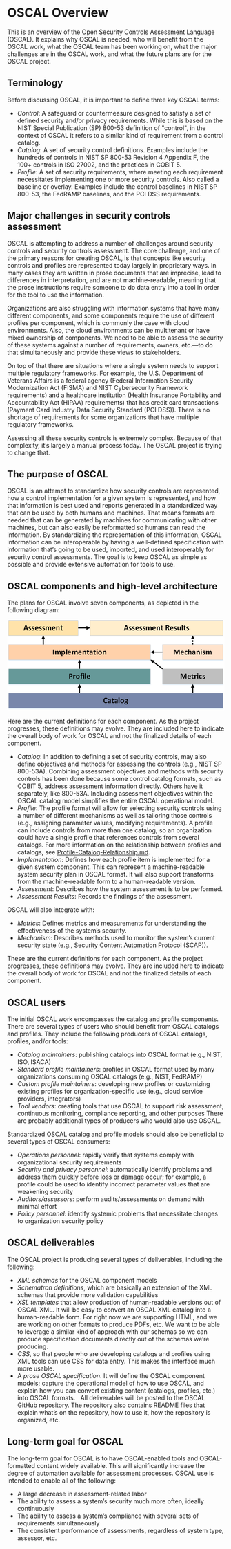 # OSCAL Overview
This is an overview of the Open Security Controls Assessment Language (OSCAL). It explains why OSCAL is needed, who will benefit from the OSCAL work, what the OSCAL team has been working on, what the major challenges are in the OSCAL work, and what the future plans are for the OSCAL project.

## Terminology

Before discussing OSCAL, it is important to define three key OSCAL terms:
 * *Control*: A safeguard or countermeasure designed to satisfy a set of defined security and/or privacy requirements. While this is based on the NIST Special Publication (SP) 800-53 definition of "control", in the context of OSCAL it refers to a similar kind of requirement from a control catalog. 
 * *Catalog*: A set of security control definitions. Examples include the hundreds of controls in NIST SP 800-53 Revision 4 Appendix F, the 100+ controls in ISO 27002, and the practices in COBIT 5. 
 * *Profile*: A set of security requirements, where meeting each requirement necessitates implementing one or more security controls. Also called a baseline or overlay. Examples include the control baselines in NIST SP 800-53, the FedRAMP baselines, and the PCI DSS requirements.
 
## Major challenges in security controls assessment

OSCAL is attempting to address a number of challenges around security controls and security controls assessment. The core challenge, and one of the primary reasons for creating OSCAL, is that concepts like security controls and profiles are represented today largely in proprietary ways. In many cases they are written in prose documents that are imprecise, lead to differences in interpretation, and are not machine-readable, meaning that the prose instructions require someone to do data entry into a tool in order for the tool to use the information. 

Organizations are also struggling with information systems that have many different components, and some components require the use of different profiles per component, which is commonly the case with cloud environments. Also, the cloud environments can be multitenant or have mixed ownership of components. We need to be able to assess the security of these systems against a number of requirements, owners, etc.—to do that simultaneously and provide these views to stakeholders. 

On top of that there are situations where a single system needs to support multiple regulatory frameworks. For example, the U.S. Department of Veterans Affairs is a federal agency (Federal Information Security Modernization Act (FISMA) and NIST Cybersecurity Framework requirements) and a healthcare institution (Health Insurance Portability and Accountability Act (HIPAA) requirements) that has credit card transactions (Payment Card Industry Data Security Standard (PCI DSS)). There is no shortage of requirements for some organizations that have multiple regulatory frameworks. 

Assessing all these security controls is extremely complex. Because of that complexity, it’s largely a manual process today. The OSCAL project is trying to change that. 

## The purpose of OSCAL

OSCAL is an attempt to standardize how security controls are represented, how a control implementation for a given system is represented, and how that information is best used and reports generated in a standardized way that can be used by both humans and machines. That means formats are needed that can be generated by machines for communicating with other machines, but can also easily be reformatted so humans can read the information. By standardizing the representation of this information, OSCAL information can be interoperable by having a well-defined specification with information that’s going to be used, imported, and used interoperably for security control assessments. The goal is to keep OSCAL as simple as possible and provide extensive automation for tools to use.

## OSCAL components and high-level architecture

The plans for OSCAL involve seven components, as depicted in the following diagram:

![OSCAL layers](/docs/graphics/oscal-layers.png "OSCAL Layer Diagram")

Here are the current definitions for each component. As the project progresses, these definitions may evolve. They are included here to indicate the overall body of work for OSCAL and not the finalized details of each component.  
 * *Catalog*: In addition to defining a set of security controls, may also define objectives and methods for assessing the controls (e.g., NIST SP 800-53A). Combining assessment objectives and methods with security controls has been done because some control catalog formats, such as COBIT 5, address assessment information directly. Others have it separately, like 800-53A. Including assessment objectives within the OSCAL catalog model simplifies the entire OSCAL operational model.
 * *Profile*: The profile format will allow for selecting security controls using a number of different mechanisms as well as tailoring those controls (e.g., assigning parameter values, modifying requirements). A profile can include controls from more than one catalog, so an organization could have a single profile that references controls from several catalogs. For more information on the relationship between profiles and catalogs, see [Profile-Catalog-Relationship.md](Profile-Catalog-Relationship.md).
 * *Implementation*: Defines how each profile item is implemented for a given system component. This can represent a machine-readable system security plan in OSCAL format. It will also support transforms from the machine-readable form to a human-readable version.
 * *Assessment*: Describes how the system assessment is to be performed.
 * *Assessment Results*: Records the findings of the assessment.
 
OSCAL will also integrate with:  
 * *Metrics*: Defines metrics and measurements for understanding the effectiveness of the system’s security. 
 * *Mechanism*: Describes methods used to monitor the system’s current security state (e.g., Security Content Automation Protocol (SCAP)). 
 
These are the current definitions for each component. As the project progresses, these definitions may evolve. They are included here to indicate the overall body of work for OSCAL and not the finalized details of each component.  

## OSCAL users

The initial OSCAL work encompasses the catalog and profile components. There are several types of users who should benefit from OSCAL catalogs and profiles. They include the following producers of OSCAL catalogs, profiles, and/or tools:
 * *Catalog maintainers*: publishing catalogs into OSCAL format (e.g., NIST, ISO, ISACA)
 * *Standard profile maintainers*: profiles in OSCAL format used by many organizations consuming OSCAL catalogs (e.g., NIST, FedRAMP)
 * *Custom profile maintainers*: developing new profiles or customizing existing profiles for organization-specific use (e.g., cloud service providers, integrators)
 * *Tool vendors*: creating tools that use OSCAL to support risk assessment, continuous monitoring, compliance reporting, and other purposes
There are probably additional types of producers who would also use OSCAL.

Standardized OSCAL catalog and profile models should also be beneficial to several types of OSCAL consumers:
 * *Operations personnel*: rapidly verify that systems comply with organizational security requirements
 * *Security and privacy personnel*: automatically identify problems and address them quickly before loss or damage occur; for example, a profile could be used to identify incorrect parameter values that are weakening security
 * *Auditors/assessors*: perform audits/assessments on demand with minimal effort
 * *Policy personnel*: identify systemic problems that necessitate changes to organization security policy

## OSCAL deliverables

The OSCAL project is producing several types of deliverables, including the following:
 * *XML schemas* for the OSCAL component models  
 * *Schematron definitions*, which are basically an extension of the XML schemas that provide more validation capabilities
 * *XSL templates* that allow production of human-readable versions out of OSCAL XML. It will be easy to convert an OSCAL XML catalog into a human-readable form. For right now we are supporting HTML, and we are working on other formats to produce PDFs, etc. We want to be able to leverage a similar kind of approach with our schemas so we can produce specification documents directly out of the schemas we’re producing. 
 * *CSS*, so that people who are developing catalogs and profiles using XML tools can use CSS for data entry. This makes the interface much more usable. 
 * A *prose OSCAL specification*. It will define the OSCAL component models; capture the operational model of how to use OSCAL, and explain how you can convert existing content (catalogs, profiles, etc.) into OSCAL formats.
 
All deliverables will be posted to the OSCAL GitHub repository. The repository also contains README files that explain what’s on the repository, how to use it, how the repository is organized, etc.

## Long-term goal for OSCAL

The long-term goal for OSCAL is to have OSCAL-enabled tools and OSCAL-formatted content widely available. This will significantly increase the degree of automation available for assessment processes. OSCAL use is intended to enable all of the following:
 * A large decrease in assessment-related labor
 * The ability to assess a system’s security much more often, ideally continuously
 * The ability to assess a system’s compliance with several sets of requirements simultaneously 
 * The consistent performance of assessments, regardless of system type, assessor, etc.
